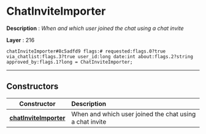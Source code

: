 # ChatInviteImporter

**Description** : *When and which user joined the chat using a chat invite*

**Layer** : 216

```tl
chatInviteImporter#8c5adfd9 flags:# requested:flags.0?true via_chatlist:flags.3?true user_id:long date:int about:flags.2?string approved_by:flags.1?long = ChatInviteImporter;
```

---

## Constructors

| Constructor | Description |
| :---: | :--- |
| [**chatInviteImporter**](constructor/chatInviteImporter) | When and which user joined the chat using a chat invite |